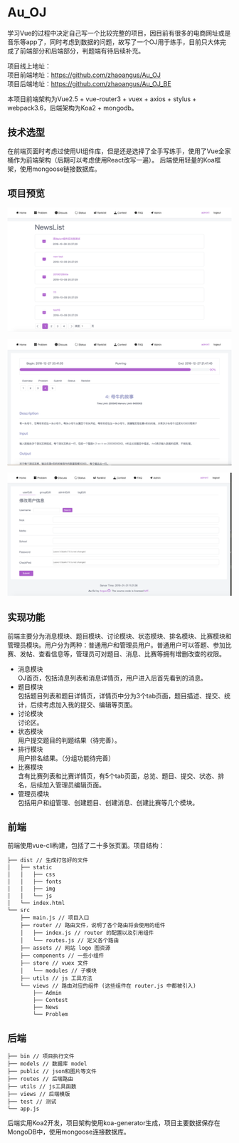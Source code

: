 # Au_OJ
学习Vue的过程中决定自己写一个比较完整的项目，因目前有很多的电商网址或是音乐等app了，同时考虑到数据的问题，故写了一个OJ用于练手，目前只大体完成了前端部分和后端部分，判题端有待后续补充。

项目线上地址：<br>
项目前端地址：https://github.com/zhaoangus/Au_OJ<br>
项目后端地址：https://github.com/zhaoangus/Au_OJ_BE

本项目前端架构为Vue2.5 + vue-router3 + vuex + axios + stylus + webpack3.6，后端架构为Koa2 + mongodb。

## 技术选型
在前端页面时考虑过使用UI组件库，但是还是选择了全手写练手，使用了Vue全家桶作为前端架构（后期可以考虑使用React改写一遍）。
后端使用轻量的Koa框架，使用mongoose链接数据库。

## 项目预览
![图片1](https://github.com/zhaoangus/Au_OJ/blob/master/static/img/1.png)  

![图片2](https://github.com/zhaoangus/Au_OJ/blob/master/static/img/2.png)  

![图片3](https://github.com/zhaoangus/Au_OJ/blob/master/static/img/3.png)  

## 实现功能
前端主要分为消息模块、题目模块、讨论模块、状态模块、排名模块、比赛模块和管理员模块。用户分为两种：普通用户和管理员用户。普通用户可以答题、参加比赛、发帖、查看信息等，管理员可对题目、消息、比赛等拥有增删改查的权限。

+ 消息模块<br>
OJ首页，包括消息列表和消息详情页，用户进入后首先看到的消息。
+ 题目模块<br>
包括题目列表和题目详情页，详情页中分为3个tab页面，题目描述、提交、统计，后续考虑加入我的提交、编辑等页面。
+ 讨论模块<br>
讨论区。
+ 状态模块<br>
用户提交题目的判题结果（待完善）。
+ 排行模块<br>
用户排名结果。（分组功能待完善）
+ 比赛模块<br>
含有比赛列表和比赛详情页，有5个tab页面，总览、题目、提交、状态、排名，后续加入管理员编辑页面。
+ 管理员模块<br>
包括用户和组管理、创建题目、创建消息、创建比赛等几个模块。

## 前端
前端使用vue-cli构建，包括了二十多张页面。项目结构：

```
├── dist // 生成打包好的文件
│   ├── static
│   │   ├── css
│   │   ├── fonts
│   │   ├── img
│   │   └── js  
│   └── index.html
└── src
    ├── main.js // 项目入口
    ├── router // 路由文件，说明了各个路由将会使用的组件
    │   ├── index.js // router 的配置以及引用组件
    │   └── routes.js // 定义各个路由
    ├── assets // 网站 logo 图资源
    ├── components // 一些小组件
    ├── store // vuex 文件
    │   └── modules // 子模块
    ├── utils // js 工具方法
    └── views // 路由对应的组件 (这些组件在 router.js 中都被引入)
        ├── Admin
        ├── Contest
        ├── News
        └── Problem
```

## 后端

```
├── bin // 项目执行文件
├── models // 数据库 model
├── public // json和图片等文件
├── routes // 后端路由
├── utils // js工具函数
├── views // 后端模版
├── test // 测试
└── app.js
```

后端实用Koa2开发，项目架构使用koa-generator生成，项目主要数据保存在MongoDB中，使用mongoose连接数据库。